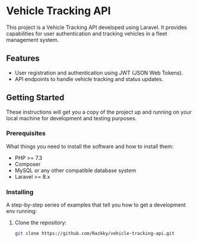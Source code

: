 # Vehicle Tracking API

This project is a Vehicle Tracking API developed using Laravel. It provides capabilities for user authentication and tracking vehicles in a fleet management system.

## Features

- User registration and authentication using JWT (JSON Web Tokens).
- API endpoints to handle vehicle tracking and status updates.

## Getting Started

These instructions will get you a copy of the project up and running on your local machine for development and testing purposes.

### Prerequisites

What things you need to install the software and how to install them:

- PHP >= 7.3
- Composer
- MySQL or any other compatible database system
- Laravel >= 8.x

### Installing

A step-by-step series of examples that tell you how to get a development env running:

1. Clone the repository:
   ```bash
   git clone https://github.com/Razkky/vehicle-tracking-api.git
